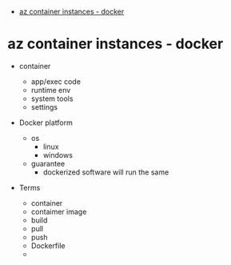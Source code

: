 - [az container instances - docker](#az-container-instances---docker)

# az container instances - docker

* container
  * app/exec code
  * runtime env
  * system tools
  * settings

* Docker platform
  * os
    * linux
    * windows
  * guarantee
    * dockerized software will run the same


* Terms
  * container
  * contaimer image
  * build
  * pull
  * push
  * Dockerfile
  * 